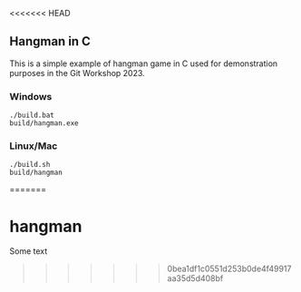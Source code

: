 <<<<<<< HEAD
## Hangman in C
This is a simple example of hangman game in C used for demonstration purposes in the Git Workshop 2023.

### Windows
```
./build.bat
build/hangman.exe
```

### Linux/Mac
```
./build.sh
build/hangman
```
=======
# hangman
Some text
>>>>>>> 0bea1df1c0551d253b0de4f49917aa35d5d408bf
